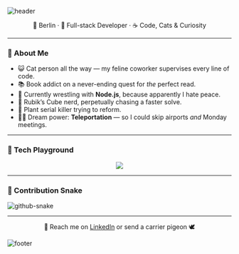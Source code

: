 ![header](https://capsule-render.vercel.app/api?type=waving&color=0:8A2387,50:E94057,100:F27121&height=200&section=header&text=Hi%20I'm%20fs98%20😺&fontColor=fff&fontSize=40&animation=fadeIn)

<div align="center">

📍 Berlin · 🧠 Full-stack Developer · ☕ Code, Cats & Curiosity  

</div>

---

### 👋 About Me

- 😺 Cat person all the way — my feline coworker supervises every line of code.  
- 📚 Book addict on a never-ending quest for *the* perfect read.  
- 🌱 Currently wrestling with **Node.js**, because apparently I hate peace.  
- 🧩 Rubik’s Cube nerd, perpetually chasing a faster solve.  
- 🌿 Plant serial killer trying to reform.  
- 🦸‍♀️ Dream power: **Teleportation** — so I could skip airports *and* Monday meetings.

---

### 🧰 Tech Playground
<p align="center">
<img src="https://skillicons.dev/icons?i=js,ts,react,python,django,nodejs,postgres,graphql,git,linux,vscode" />
</p>

---

### 🐍 Contribution Snake  
<picture>
  <source media="(prefers-color-scheme: dark)" srcset="github-snake-dark.svg" />
  <source media="(prefers-color-scheme: light)" srcset="github-snake.svg" />
  <img alt="github-snake" src="dist/github-snake.svg" />
</picture>

---

<div align="center">
💬 Reach me on <a href="https://www.linkedin.com/in/fata-sefer/">LinkedIn</a> or send a carrier pigeon 🕊️  
</div>

![footer](https://capsule-render.vercel.app/api?type=waving&color=0:F27121,50:E94057,100:8A2387&height=120&section=footer)
